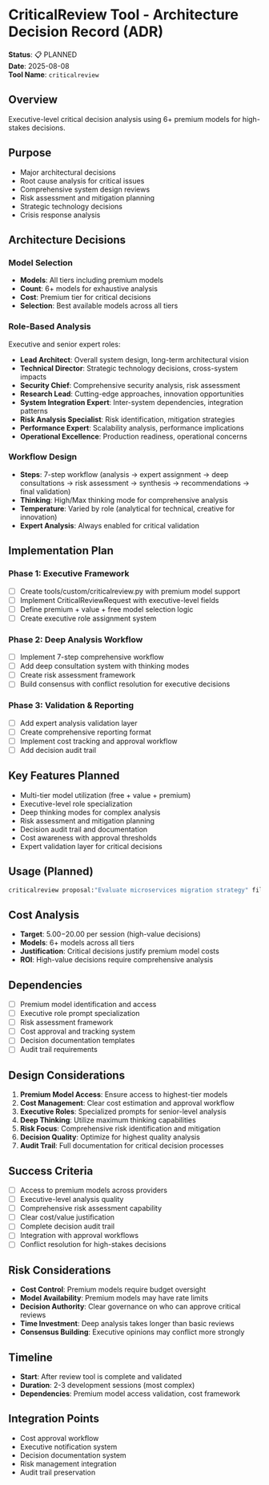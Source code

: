 # CriticalReview Tool - Architecture Decision Record (ADR)

**Status**: 📋 PLANNED  
**Date**: 2025-08-08  
**Tool Name**: `criticalreview`  

## Overview
Executive-level critical decision analysis using 6+ premium models for high-stakes decisions.

## Purpose
- Major architectural decisions
- Root cause analysis for critical issues
- Comprehensive system design reviews
- Risk assessment and mitigation planning
- Strategic technology decisions
- Crisis response analysis

## Architecture Decisions

### Model Selection
- **Models**: All tiers including premium models
- **Count**: 6+ models for exhaustive analysis  
- **Cost**: Premium tier for critical decisions
- **Selection**: Best available models across all tiers

### Role-Based Analysis
Executive and senior expert roles:
- **Lead Architect**: Overall system design, long-term architectural vision
- **Technical Director**: Strategic technology decisions, cross-system impacts
- **Security Chief**: Comprehensive security analysis, risk assessment
- **Research Lead**: Cutting-edge approaches, innovation opportunities
- **System Integration Expert**: Inter-system dependencies, integration patterns
- **Risk Analysis Specialist**: Risk identification, mitigation strategies
- **Performance Expert**: Scalability analysis, performance implications
- **Operational Excellence**: Production readiness, operational concerns

### Workflow Design
- **Steps**: 7-step workflow (analysis → expert assignment → deep consultations → risk assessment → synthesis → recommendations → final validation)
- **Thinking**: High/Max thinking mode for comprehensive analysis
- **Temperature**: Varied by role (analytical for technical, creative for innovation)
- **Expert Analysis**: Always enabled for critical validation

## Implementation Plan

### Phase 1: Executive Framework
- [ ] Create tools/custom/criticalreview.py with premium model support
- [ ] Implement CriticalReviewRequest with executive-level fields
- [ ] Define premium + value + free model selection logic
- [ ] Create executive role assignment system

### Phase 2: Deep Analysis Workflow
- [ ] Implement 7-step comprehensive workflow
- [ ] Add deep consultation system with thinking modes
- [ ] Create risk assessment framework
- [ ] Build consensus with conflict resolution for executive decisions

### Phase 3: Validation & Reporting
- [ ] Add expert analysis validation layer
- [ ] Create comprehensive reporting format
- [ ] Implement cost tracking and approval workflow
- [ ] Add decision audit trail

## Key Features Planned
- Multi-tier model utilization (free + value + premium)
- Executive-level role specialization
- Deep thinking modes for complex analysis
- Risk assessment and mitigation planning
- Decision audit trail and documentation
- Cost awareness with approval thresholds
- Expert validation layer for critical decisions

## Usage (Planned)
```bash
criticalreview proposal:"Evaluate microservices migration strategy" files:["architecture/"] focus:"strategic" budget:"premium" approval_required:true
```

## Cost Analysis
- **Target**: $5.00-$20.00 per session (high-value decisions)
- **Models**: 6+ models across all tiers
- **Justification**: Critical decisions justify premium model costs
- **ROI**: High-value decisions require comprehensive analysis

## Dependencies
- [ ] Premium model identification and access
- [ ] Executive role prompt specialization
- [ ] Risk assessment framework
- [ ] Cost approval and tracking system
- [ ] Decision documentation templates
- [ ] Audit trail requirements

## Design Considerations
1. **Premium Model Access**: Ensure access to highest-tier models
2. **Cost Management**: Clear cost estimation and approval workflow
3. **Executive Roles**: Specialized prompts for senior-level analysis
4. **Deep Thinking**: Utilize maximum thinking capabilities
5. **Risk Focus**: Comprehensive risk identification and mitigation
6. **Decision Quality**: Optimize for highest quality analysis
7. **Audit Trail**: Full documentation for critical decision processes

## Success Criteria
- [ ] Access to premium models across providers
- [ ] Executive-level analysis quality
- [ ] Comprehensive risk assessment capability
- [ ] Clear cost/value justification
- [ ] Complete decision audit trail
- [ ] Integration with approval workflows
- [ ] Conflict resolution for high-stakes decisions

## Risk Considerations
- **Cost Control**: Premium models require budget oversight
- **Model Availability**: Premium models may have rate limits
- **Decision Authority**: Clear governance on who can approve critical reviews
- **Time Investment**: Deep analysis takes longer than basic reviews
- **Consensus Building**: Executive opinions may conflict more strongly

## Timeline
- **Start**: After review tool is complete and validated
- **Duration**: 2-3 development sessions (most complex)
- **Dependencies**: Premium model access validation, cost framework

## Integration Points
- Cost approval workflow
- Executive notification system
- Decision documentation system
- Risk management integration
- Audit trail preservation